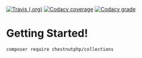 [![Travis (.org)](https://img.shields.io/travis/chestnutphp/collections.svg)](https://travis-ci.org/chestnutphp/collections)
[![Codacy coverage](https://img.shields.io/codacy/coverage/f1143f6a44cb483ab7db89c486a72ad6.svg)](https://www.codacy.com/app/littlepilot/collections?utm_source=github.com&amp;utm_medium=referral&amp;utm_content=chestnutphp/collections&amp;utm_campaign=Badge_Coverage)
[![Codacy grade](https://img.shields.io/codacy/grade/f1143f6a44cb483ab7db89c486a72ad6.svg)](https://www.codacy.com/app/littlepilot/collections?utm_source=github.com&amp;utm_medium=referral&amp;utm_content=chestnutphp/collections&amp;utm_campaign=Badge_Grade)

# Getting Started!

```bash
composer require chestnutphp/collections
```